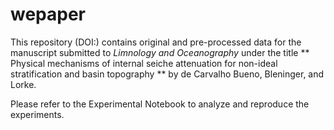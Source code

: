 # wepaper

This repository (DOI:) contains original and pre-processed data for the manuscript submitted to *Limnology and Oceanography* under the title ** Physical mechanisms of internal seiche attenuation for non-ideal stratification and basin topography ** by de Carvalho Bueno, Bleninger, and Lorke.

Please refer to the Experimental Notebook to analyze and reproduce the experiments.
